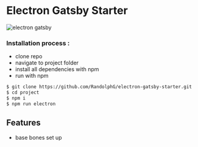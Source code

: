 # Electron Gatsby Starter


![electron gatsby](https://github.com/RandolphG/electron-gatsby-starter/blob/master/_electron_gatsby.gif?raw=true)


### Installation process :

- clone repo
- navigate to project folder
- install all dependencies with npm
- run with npm


```bash
$ git clone https://github.com/RandolphG/electron-gatsby-starter.git
$ cd project
$ npm i
$ npm run electron
```
## Features
- base bones set up
